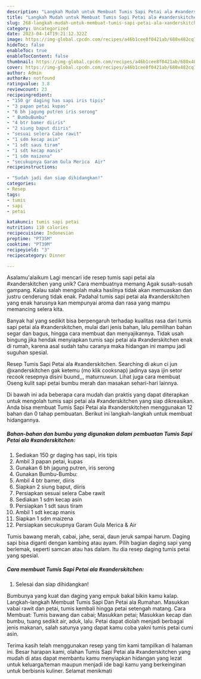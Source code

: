 ```yaml
---
description: "Langkah Mudah untuk Membuat Tumis Sapi Petai ala #xanderskitchen{ yang Menggugah Selera"
title: "Langkah Mudah untuk Membuat Tumis Sapi Petai ala #xanderskitchen{ yang Menggugah Selera"
slug: 268-langkah-mudah-untuk-membuat-tumis-sapi-petai-ala-xanderskitchen-yang-menggugah-selera
category: Uncategorized
date: 2023-04-14T19:21:12.322Z
image: https://img-global.cpcdn.com/recipes/a46b1cee8f0421ab/680x482cq70/tumis-sapi-petai-ala-xanderskitchen-foto-resep-utama.jpg
hideToc: false
enableToc: true
enableTocContent: false
thumbnail: https://img-global.cpcdn.com/recipes/a46b1cee8f0421ab/680x482cq70/tumis-sapi-petai-ala-xanderskitchen-foto-resep-utama.jpg
cover: https://img-global.cpcdn.com/recipes/a46b1cee8f0421ab/680x482cq70/tumis-sapi-petai-ala-xanderskitchen-foto-resep-utama.jpg
author: Admin
authorAv: notfound
ratingvalue: 3.8
reviewcount: 23
recipeingredient:
- "150 gr daging has sapi iris tipis"
- "3 papan petai kupas"
- "6 bh jagung putren iris serong"
- " BumbuBumbu"
- "4 btr bamer diiris"
- "2 siung baput diiris"
- "sesuai selera Cabe rawit"
- "1 sdm kecap asin"
- "1 sdt saus tiram"
- "1 sdt kecap manis"
- "1 sdm maizena"
- "secukupnya Garam Gula Merica  Air"
recipeinstructions:

- "Sudah jadi dan siap dihidangkan!"
categories:
- Resep
tags:
- tumis
- sapi
- petai

katakunci: tumis sapi petai 
nutrition: 110 calories
recipecuisine: Indonesian
preptime: "PT35M"
cooktime: "PT39M"
recipeyield: "3"
recipecategory: Dinner

---
```



Asalamu'alaikum Lagi mencari ide resep tumis sapi petai ala #xanderskitchen yang unik? Cara membuatnya memang Agak susah-susah gampang. Kalau salah mengolah maka hasilnya tidak akan memuaskan dan justru cenderung tidak enak. Padahal tumis sapi petai ala #xanderskitchen yang enak harusnya kan mempunyai aroma dan rasa yang mampu memancing selera kita.


Banyak hal yang sedikit bisa berpengaruh terhadap kualitas rasa dari tumis sapi petai ala #xanderskitchen, mulai dari jenis bahan, lalu pemilihan bahan segar dan bagus, hingga cara membuat dan menyajikannya. Tidak usah bingung jika hendak menyiapkan tumis sapi petai ala #xanderskitchen enak di rumah, karena asal sudah tahu caranya maka hidangan ini mampu jadi suguhan spesial.

Resep Tumis Sapi Petai ala #xanderskitchen. Searching di akun ci jun @xanderskitchen gak ketemu (mo klik cooksnap) jadinya saya ijin setor recook resepnya disini buund,,, maturnuwun. Lihat juga cara membuat Oseng kulit sapi petai bumbu merah dan masakan sehari-hari lainnya.


Di bawah ini ada beberapa cara mudah dan praktis yang dapat diterapkan untuk mengolah tumis sapi petai ala #xanderskitchen yang siap dikreasikan. Anda bisa membuat Tumis Sapi Petai ala #xanderskitchen menggunakan 12 bahan dan 0 tahap pembuatan. Berikut ini langkah-langkah untuk membuat hidangannya.

<!--inarticleads1-->

##### Bahan-bahan dan bumbu yang digunakan dalam pembuatan Tumis Sapi Petai ala #xanderskitchen:

1. Sediakan 150 gr daging has sapi, iris tipis
1. Ambil 3 papan petai, kupas
1. Gunakan 6 bh jagung putren, iris serong
1. Gunakan  Bumbu-Bumbu:
1. Ambil 4 btr bamer, diiris
1. Siapkan 2 siung baput, diiris
1. Persiapkan sesuai selera Cabe rawit
1. Sediakan 1 sdm kecap asin
1. Persiapkan 1 sdt saus tiram
1. Ambil 1 sdt kecap manis
1. Siapkan 1 sdm maizena
1. Persiapkan secukupnya Garam Gula Merica &amp; Air


Tumis bawang merah, cabai, jahe, serai, daun jeruk sampai harum. Daging sapi bisa diganti dengan kambing atau ayam. Pilih bagian daging sapi yang berlemak, seperti samcan atau has dalam. Itu dia resep daging tumis petai yang spesial. 

<!--inarticleads2-->

##### Cara membuat Tumis Sapi Petai ala #xanderskitchen:


1. Selesai dan siap dihidangkan!

Bumbunya yang kuat dan daging yang empuk bakal bikin kamu kalap. Langkah-langkah Membuat Tumis Sapi Dan Petai ala Rumahan. Masukkan vabai rawit dan petai, tumis kembali hingga petai setengah matang. Cara Membuat: Tumis bawang dan cabai; Masukkan petai; Masukkan kecap dan bumbu, tuang sedikit air, aduk, lalu. Petai dapat diolah menjadi berbagai jenis makanan, salah satunya yang dapat kamu coba yakni tumis petai cumi asin. 

Terima kasih telah menggunakan resep yang tim kami tampilkan di halaman ini. Besar harapan kami, olahan Tumis Sapi Petai ala #xanderskitchen yang mudah di atas dapat membantu kamu menyiapkan hidangan yang lezat untuk keluarga/teman maupun menjadi ide bagi kamu yang berkeinginan untuk berbisnis kuliner. Selamat menikmati

